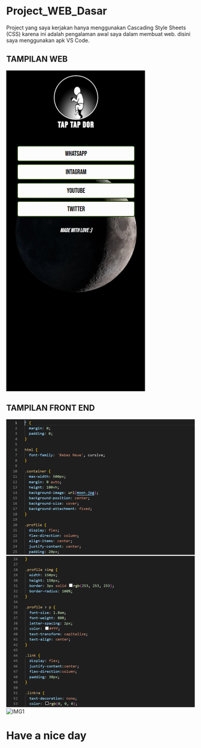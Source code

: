 # Project_WEB_Dasar

Project yang saya kerjakan hanya menggunakan Cascading Style Sheets (CSS) karena ini adalah pengalaman awal saya dalam membuat web. disini saya menggunakan apk VS Code.

## TAMPILAN WEB

![img](image/1.png)


## TAMPILAN FRONT END

![IMG1](image/2.png)
![IMG1](image/3.png)
![IMG1](image/4.png.png)


# Have a nice day